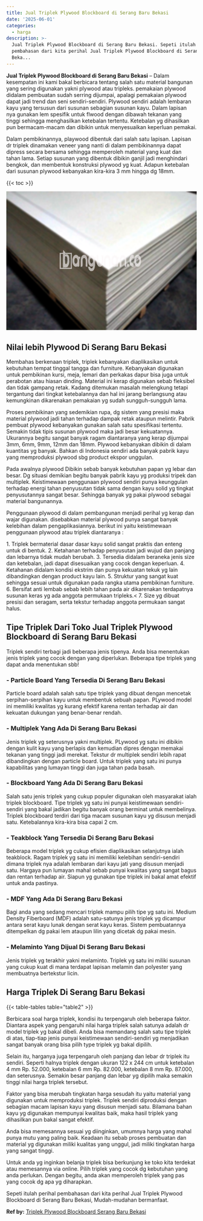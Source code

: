 ```yaml
---
title: Jual Triplek Plywood Blockboard di Serang Baru Bekasi
date: '2025-06-01'
categories:
  - harga
description: >-
  Jual Triplek Plywood Blockboard di Serang Baru Bekasi. Sepeti itulah perihal
  pembahasan dari kita perihal Jual Triplek Plywood Blockboard di Serang Baru
  Beka...
---
```


**Jual Triplek Plywood Blockboard di Serang Baru Bekasi** – Dalam kesempatan ini kami bakal berbicara tentang salah satu material bangunan yang sering digunakan yakni plywood atau tripleks. pemakaian plywood didalam pembuatan sudah serring dijumpai, apalagi pemakaian plywood dapat jadi trend dan seni sendiri-sendiri. Plywood sendiri adalah lembaran kayu yang tersusun dari susunan sebagian susunan kayu. Dalam lapisan nya gunakan lem spesifik untuk flwood dengan dibawah tekanan yang tinggi sehingga menghasilkan ketebalan tertentu. Ketebalan yg dihasilkan pun bermacam-macam dan dibikin untuk menyesuaikan keperluan pemakai.

Dalam pembikinannya, playwood dibentuk dari salah satu lapisan. Lapisan dr triplek dinamakan veneer yang nanti di dalam pembikinannya dapat dipress secara bersama sehingga memperoleh material yang kuat dan tahan lama. Setiap susunan yang dibentuk dibikin ganjil jadi menghindari bengkok, dan membentuk konstruksi plywood yg kuat. Adapun ketebalan dari susunan plywood kebanyakan kira-kira 3 mm hingga dg 18mm.

{{< toc >}}

![Jual Triplek Plywood Blockboard di Serang Baru Bekasi](/images/jual-triplek-murah-01.png)

## Nilai lebih Plywood Di Serang Baru Bekasi

Membahas berkenaan triplek, triplek kebanyakan diaplikasikan untuk kebutuhan tempat tinggal tangga dan furniture. Kebanyakan digunakan untuk pembikinan kursi, meja, lemari dan perkakas dapur bisa juga untuk perabotan atau hiasan dinding. Material ini kerap digunakan sebab fleksibel dan tidak gampang retak. Kadang ditemukan masalah melengkung tetapi tergantung dari tingkat ketebalannya dan hal ini jarang berlangsung atau kemungkinan dikarenakan pemakaian yg sudah sungguh-sungguh lama.

Proses pembikinan yang sedemikian rupa, dg sistem yang presisi maka material plywood jadi tahan terhadap dampak retak ataupun melintir. Pabrik pembuat plywood kebanyakan gunakan salah satu spesifikasi tertentu. Semakin tidak tipis susunan plywood maka jadi besar kekuatannya. Ukurannya begitu sangat banyak ragam diantaranya yang kerap dijumpai 3mm, 6mm, 9mm, 12mm dan 18mm. Plywood kebanyakan dibikin di dalam kuantitas yg banyak. Bahkan di Indonesia sendiri ada banyak pabrik kayu yang memproduksi plywood sbg product ekspor unggulan.

Pada awalnya plywood Dibikin sebab banyak kebutuhan papan yg lebar dan besar. Dg situasi demikian begitu banyak pabrik kayu yg produksi tripek dan multiplek. Keistimewaan penggunaan plywood sendiri punya keunggulan terhadap energi tahan penyusutan tidak sama dengan kayu solid yg tingkat penyusutannya sangat besar. Sehingga banyak yg pakai plywood sebagai material bangunannya.

Penggunaan plywood di dalam pembangunan menjadi perihal yg kerap dan wajar digunakan. disebabkan material plywood punya sangat banyak kelebihan dalam pengaplikasiannya. berikut ini yaitu keistimewaan penggunaan plywood atau triplek diantaranya :

1\. Triplek bermaterial dasar dasar kayu solid sangat praktis dan enteng untuk di bentuk. 2. Ketahanan terhadap penyusutan jadi wujud dan panjang dan lebarnya tidak mudah berubah. 3. Tersedia didalam beraneka jenis size dan ketebalan, jadi dapat disesuaikan yang cocok dengan keperluan. 4. Ketahanan didalam kondisi ekstrim dan punya kekuatan tekuk yg lain dibandingkan dengan product kayu lain. 5. Struktur yang sangat kuat sehingga sesuai untuk digunakan pada rangka utama pembikinan furniture. 6. Bersifat anti lembab sebab lebih tahan pada air dikarenakan terdapatnya susunan keras yg ada anggota permukaan tripleks.< 7. Size yg dibuat presisi dan seragam, serta tekstur terhadap anggota permukaan sangat halus.

## Tipe Triplek Dari Toko Jual Triplek Plywood Blockboard di Serang Baru Bekasi

Triplek sendiri terbagi jadi beberapa jenis tipenya. Anda bisa menentukan jenis triplek yang cocok dengan yang diperlukan. Beberapa tipe triplek yang dapat anda menentukan sbb!

### \- Particle Board Yang Tersedia Di Serang Baru Bekasi

Particle board adalah salah satu tipe triplek yang dibuat dengan mencetak serpihan-serpihan kayu untuk membentuk sebuah papan. PLywood model ini memiliki kwalitas yg kurang efektif karena rentan terhadap air dan kekuatan dukungan yang benar-benar rendah.

### \- Multiplek Yang Ada Di Serang Baru Bekasi

Jenis triplek yg seterusnya yakni multiplek. PLywood yg satu ini dibikin dengan kulit kayu yang berlapis dan kemudian dipres dengan memakai tekanan yang tinggi jadi merekat. Tekstur dr multiplek sendiri lebih rapat dibandingkan dengan particle board. Untuk triplek yang satu ini punya kapabilitas yang lumayan tinggi dan juga tahan pada basah.

### \- Blockboard Yang Ada Di Serang Baru Bekasi

Salah satu jenis triplek yang cukup populer digunakan oleh masyarakat ialah triplek blockboard. Tipe triplek yg satu ini punyai keistimewaan sendiri-sendiri yang bakal jadikan begitu banyak orang berminat untuk membelinya. Triplek blockboard terdiri dari tiga macam susunan kayu yg disusun menjadi satu. Ketebalannya kira-kira bisa capai 2 cm.

### \- Teakblock Yang Tersedia Di Serang Baru Bekasi

Beberapa model triplek yg cukup efisien diaplikasikan selanjutnya ialah teakblock. Ragam triplek yg satu ini memiliki kelebihan sendiri-sendiri dimana triplek nya adalah lembaran dari kayu jati yang disusun menjadi satu. Hargaya pun lumayan mahal sebab punyai kwalitas yang sangat bagus dan rentan terhadap air. Siapun yg gunakan tipe triplek ini bakal amat efektif untuk anda pastinya.

### \- MDF Yang Ada Di Serang Baru Bekasi

Bagi anda yang sedang mencari triplek mampu pilih tipe yg satu ini. Medium Density Fiberboard (MDF) adalah satu-satunya jenis triplek yg dicampur antara serat kayu lunak dengan serat kayu keras. Sistem pembuatannya ditempelkan dg pakai lem ataupun lilin yang dicetak dg pakai mesin.

### \- Melaminto Yang Dijual Di Serang Baru Bekasi

Jenis triplek yg terakhir yakni melaminto. Triplek yg satu ini miliki susunan yang cukup kuat di mana terdapat lapisan melamin dan polyester yang membuatnya bertekstur licin.

## Harga Triplek Di Serang Baru Bekasi

{{< table-tables table="table2" >}}

Berbicara soal harga triplek, kondisi itu terpengaruh oleh beberapa faktor. Diantara aspek yang pengaruhi nilai harga triplek salah satunya adalah dr model triplek yg bakal dibeli. Anda bisa memandang salah satu tipe triplek di atas, tiap-tiap jenis punyai keistimewaan sendiri-sendiri yg menjadikan sangat banyak orang bisa pilih type triplek yg bakal dipilih.

Selain itu, harganya juga terpengaruh oleh panjang dan lebar dr triplek itu sendiri. Seperti halnya triplek dengan ukuran 122 x 244 cm untuk ketebalan 4 mm Rp. 52.000, ketebalan 6 mm Rp. 82.000, ketebalan 8 mm Rp. 87.000, dan seterusnya. Semakin besar panjang dan lebar yg dipilih maka semakin tinggi nilai harga triplek tersebut.

Faktor yang bisa merubah tingkatan harga sesudah itu yaitu material yang digunakan untuk memproduksi triplek. Triplek sendiri diproduksi dengan sebagian macam lapisan kayu yang disusun menjadi satu. Bilamana bahan kayu yg digunakan mempunyai kwalitas baik, maka hasil triplek yang dihasilkan pun bakal sangat efektif.

Anda bisa memesannya sesuai yg diinginkan, umumnya harga yang mahal punya mutu yang paling baik. Keadaan itu sebab proses pembuatan dan material yg digunakan miliki kualitas yang unggul, jadi miliki tingkatan harga yang sangat tinggi.

Untuk anda yg inginkan belanja triplek bisa berkunjung ke toko kita terdekat atau memesannya via online. Pilih triplek yang cocok dg kebutuhan yang anda perlukan. Dengan begitu, anda akan memperoleh triplek yang pas yang cocok dg apa yg diharapkan.

Sepeti itulah perihal pembahasan dari kita perihal Jual Triplek Plywood Blockboard di Serang Baru Bekasi, Mudah-mudahan bermanfaat.

**Ref by:** [Triplek Plywood Blockboard Serang Baru Bekasi](https://id.wikipedia.org/wiki/Triplek)
